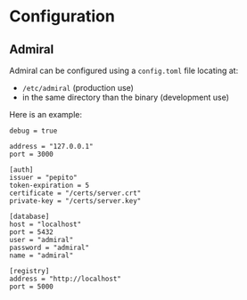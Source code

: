 # Configuration

## Admiral

Admiral can be configured using a `config.toml` file locating at:

* `/etc/admiral` (production use)
* in the same directory than the binary (development use)

Here is an example:

```
debug = true

address = "127.0.0.1"
port = 3000

[auth]
issuer = "pepito"
token-expiration = 5
certificate = "/certs/server.crt"
private-key = "/certs/server.key"

[database]
host = "localhost"
port = 5432
user = "admiral"
password = "admiral"
name = "admiral"

[registry]
address = "http://localhost"
port = 5000
```
